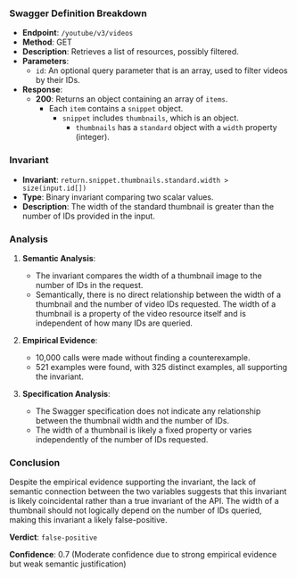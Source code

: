 ### Swagger Definition Breakdown

- **Endpoint**: `/youtube/v3/videos`
- **Method**: GET
- **Description**: Retrieves a list of resources, possibly filtered.
- **Parameters**:
  - `id`: An optional query parameter that is an array, used to filter videos by their IDs.
- **Response**:
  - **200**: Returns an object containing an array of `items`.
    - Each `item` contains a `snippet` object.
      - `snippet` includes `thumbnails`, which is an object.
        - `thumbnails` has a `standard` object with a `width` property (integer).

### Invariant

- **Invariant**: `return.snippet.thumbnails.standard.width > size(input.id[])`
- **Type**: Binary invariant comparing two scalar values.
- **Description**: The width of the standard thumbnail is greater than the number of IDs provided in the input.

### Analysis

1. **Semantic Analysis**:
   - The invariant compares the width of a thumbnail image to the number of IDs in the request.
   - Semantically, there is no direct relationship between the width of a thumbnail and the number of video IDs requested. The width of a thumbnail is a property of the video resource itself and is independent of how many IDs are queried.

2. **Empirical Evidence**:
   - 10,000 calls were made without finding a counterexample.
   - 521 examples were found, with 325 distinct examples, all supporting the invariant.

3. **Specification Analysis**:
   - The Swagger specification does not indicate any relationship between the thumbnail width and the number of IDs.
   - The width of a thumbnail is likely a fixed property or varies independently of the number of IDs requested.

### Conclusion

Despite the empirical evidence supporting the invariant, the lack of semantic connection between the two variables suggests that this invariant is likely coincidental rather than a true invariant of the API. The width of a thumbnail should not logically depend on the number of IDs queried, making this invariant a likely false-positive.

**Verdict**: `false-positive`

**Confidence**: 0.7 (Moderate confidence due to strong empirical evidence but weak semantic justification)

